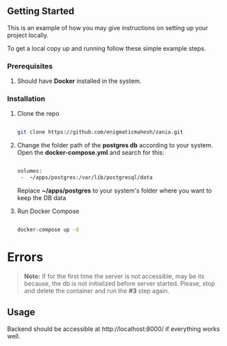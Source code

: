 ## Getting Started

This is an example of how you may give instructions on setting up your project locally.

To get a local copy up and running follow these simple example steps.

### Prerequisites

1. Should have **Docker** installed in the system.

### Installation

1. Clone the repo

   ```sh

   git clone https://github.com/enigmaticmahesh/zania.git

   ```

2. Change the folder path of the **postgres db** according to your system. Open the **docker-compose.yml** and search for this:

   ```sh

   volumes:
   	-  ~/apps/postgres:/var/lib/postgresql/data

   ```

   Replace **~/apps/postgres** to your system's folder where you want to keep the DB data

3. Run Docker Compose

   ```sh

   docker-compose up -d

   ```

# Errors

> **Note:** If for the first time the server is not accessible, may be its because, the db is not initialized before server started. Please, stop and delete the container and run the **#3** step again.

## Usage

Backend should be accessible at http://localhost:8000/ if everything works well.
